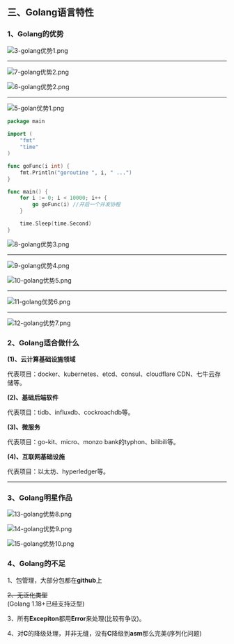 <a name="d0083d7f"></a>
## 三、Golang语言特性

<a name="cb22423c"></a>
### 1、Golang的优势

![3-golang优势1.png](https://cdn.nlark.com/yuque/0/2022/png/26269664/1650470888012-e20eedfd-9064-4d4e-b040-d6878aaa96ad.png#averageHue=%23fcfcfc&clientId=ufc63140c-62ef-4&from=drop&id=u011fd7b7&originHeight=824&originWidth=1414&originalType=binary&ratio=1&rotation=0&showTitle=false&size=130914&status=done&style=none&taskId=ufd2d1231-0d89-47b4-ae6a-77786c1757a&title=)


---

![7-golang优势2.png](https://cdn.nlark.com/yuque/0/2022/png/26269664/1650471318257-8884275c-9fe9-41de-8251-1bb828d50aa6.png#averageHue=%23fcfcfc&clientId=ufc63140c-62ef-4&from=drop&id=uefc1afca&originHeight=642&originWidth=2312&originalType=binary&ratio=1&rotation=0&showTitle=false&size=128087&status=done&style=none&taskId=uc6e7e31b-2a52-463e-9000-1cc12d63e49&title=)

![6-golang优势2.png](https://cdn.nlark.com/yuque/0/2022/png/26269664/1650471330308-12d4e2a3-7355-46f6-9af4-1ed10e39538e.png#averageHue=%23461836&clientId=ufc63140c-62ef-4&from=drop&id=ucc2a10f4&originHeight=512&originWidth=730&originalType=binary&ratio=1&rotation=0&showTitle=false&size=3649557&status=done&style=none&taskId=u0a1cd683-18f0-4df3-94c9-d18a96713a4&title=)

---

![5-golan优势1.png](https://cdn.nlark.com/yuque/0/2022/png/26269664/1650471363769-9ded1e7a-acb0-4d6c-b4c1-61f9b77589b0.png#averageHue=%23fdfdfd&clientId=ufc63140c-62ef-4&from=drop&id=u30b116a5&originHeight=1158&originWidth=1752&originalType=binary&ratio=1&rotation=0&showTitle=false&size=141835&status=done&style=none&taskId=udfde902c-51a2-4061-b898-088df7f4570&title=)

```go
package main
  
import (
    "fmt"
    "time"
)

func goFunc(i int) {
    fmt.Println("goroutine ", i, " ...")
}

func main() {
    for i := 0; i < 10000; i++ {
        go goFunc(i) //开启一个并发协程
    }

    time.Sleep(time.Second)
}
```

![8-golang优势3.png](https://cdn.nlark.com/yuque/0/2022/png/26269664/1650471374246-adf62ac5-7eba-45c9-bcd7-ccc2f8141640.png#averageHue=%23461936&clientId=ufc63140c-62ef-4&from=drop&id=u06474c23&originHeight=520&originWidth=732&originalType=binary&ratio=1&rotation=0&showTitle=false&size=2110181&status=done&style=none&taskId=u95896c9e-1a5f-4286-959b-659573870c1&title=)

---

![9-golang优势4.png](https://cdn.nlark.com/yuque/0/2022/png/26269664/1650471446832-5722e0a9-5522-469b-9ea9-296c373e3d66.png#averageHue=%23fcfcfc&clientId=ufc63140c-62ef-4&from=drop&id=u3921d4e9&originHeight=1024&originWidth=1836&originalType=binary&ratio=1&rotation=0&showTitle=false&size=174599&status=done&style=none&taskId=u9c1a75cb-7b7f-41b7-b0ec-09d4a75a23f&title=)

![10-golang优势5.png](https://cdn.nlark.com/yuque/0/2022/png/26269664/1650471454878-bf9c4abc-62c5-42f8-b595-b16d99d10743.png#averageHue=%23130b03&clientId=ufc63140c-62ef-4&from=drop&id=u7cd58575&originHeight=659&originWidth=967&originalType=binary&ratio=1&rotation=0&showTitle=false&size=126762&status=done&style=none&taskId=u9f5f8689-8f3a-43f6-8de6-d86f1ee70ed&title=)

---

![11-golang优势6.png](https://cdn.nlark.com/yuque/0/2022/png/26269664/1650471465058-b5db8451-e1d8-4ce4-a572-cc3d8be9bdc1.png#averageHue=%23fcfcfc&clientId=ufc63140c-62ef-4&from=drop&id=u1909868d&originHeight=1108&originWidth=2326&originalType=binary&ratio=1&rotation=0&showTitle=false&size=213709&status=done&style=none&taskId=u6ce64e07-a408-4ce3-a27d-cdbc629197c&title=)

---

![12-golang优势7.png](https://cdn.nlark.com/yuque/0/2022/png/26269664/1650471474504-6de5ec53-2447-4bdd-8a08-36ae40283ece.png#averageHue=%23fcf8f5&clientId=ufc63140c-62ef-4&from=drop&id=u3fa3cacd&originHeight=1184&originWidth=2684&originalType=binary&ratio=1&rotation=0&showTitle=false&size=893819&status=done&style=none&taskId=u8d1639ff-0bcf-457c-803a-3aaeefa48c6&title=)

<a name="8f2e1f77"></a>
### 2、Golang适合做什么

**(1)、云计算基础设施领域**

代表项目：docker、kubernetes、etcd、consul、cloudflare CDN、七牛云存储等。

**(2)、基础后端软件**

代表项目：tidb、influxdb、cockroachdb等。

**(3)、微服务**

代表项目：go-kit、micro、monzo bank的typhon、bilibili等。

**(4)、互联网基础设施**

代表项目：以太坊、hyperledger等。

---

<a name="92261373"></a>
### 3、Golang明星作品

![13-golang优势8.png](https://cdn.nlark.com/yuque/0/2022/png/26269664/1650471498432-166e36fd-6294-460c-bbcd-96f6e784f8a9.png#averageHue=%23fefefe&clientId=ufc63140c-62ef-4&from=drop&id=uefe79d8b&originHeight=570&originWidth=730&originalType=binary&ratio=1&rotation=0&showTitle=false&size=162652&status=done&style=none&taskId=ua789ba45-79b4-4727-9e2d-41ee3da9302&title=)

![14-golang优势9.png](https://cdn.nlark.com/yuque/0/2022/png/26269664/1650471506905-c3bf704e-d2fc-41e1-8e01-0a4907ae28fc.png#averageHue=%23fcfdf7&clientId=ufc63140c-62ef-4&from=drop&id=uf3ab4570&originHeight=552&originWidth=856&originalType=binary&ratio=1&rotation=0&showTitle=false&size=152174&status=done&style=none&taskId=ue7a5eb4f-8aca-4254-ac50-61a1b58496e&title=)

![15-golang优势10.png](https://cdn.nlark.com/yuque/0/2022/png/26269664/1650471515654-27569b7e-d67a-45f6-8d8f-54bd616da975.png#averageHue=%23edeaea&clientId=ufc63140c-62ef-4&from=drop&id=u2a429ae0&originHeight=302&originWidth=992&originalType=binary&ratio=1&rotation=0&showTitle=false&size=66414&status=done&style=none&taskId=ubf5e2818-a5c5-4b0e-9b2a-b69326bedf5&title=)

<a name="e1c0d206"></a>
### 4、Golang的不足

1、包管理，大部分包都在**github**上

~~2、无泛化类型~~<br />(Golang 1.18+已经支持泛型)

3、所有**Excepiton**都用**Error**来处理(比较有争议)。

4、对**C**的降级处理，并非无缝，没有**C**降级到**asm**那么完美(序列化问题)

